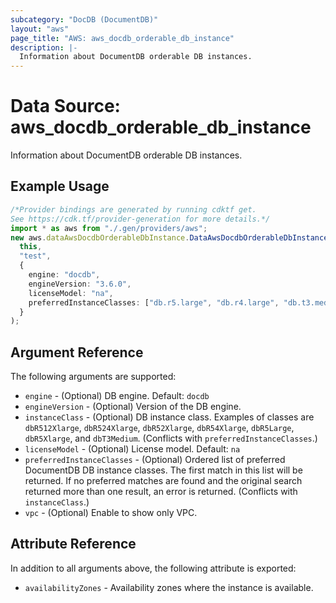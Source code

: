 ```yaml
---
subcategory: "DocDB (DocumentDB)"
layout: "aws"
page_title: "AWS: aws_docdb_orderable_db_instance"
description: |-
  Information about DocumentDB orderable DB instances.
---
```


# Data Source: aws\_docdb\_orderable\_db\_instance

Information about DocumentDB orderable DB instances.

## Example Usage

```typescript
/*Provider bindings are generated by running cdktf get.
See https://cdk.tf/provider-generation for more details.*/
import * as aws from "./.gen/providers/aws";
new aws.dataAwsDocdbOrderableDbInstance.DataAwsDocdbOrderableDbInstance(
  this,
  "test",
  {
    engine: "docdb",
    engineVersion: "3.6.0",
    licenseModel: "na",
    preferredInstanceClasses: ["db.r5.large", "db.r4.large", "db.t3.medium"],
  }
);

```

## Argument Reference

The following arguments are supported:

* `engine` - (Optional) DB engine. Default: `docdb`
* `engineVersion` - (Optional) Version of the DB engine.
* `instanceClass` - (Optional) DB instance class. Examples of classes are `dbR512Xlarge`, `dbR524Xlarge`, `dbR52Xlarge`, `dbR54Xlarge`, `dbR5Large`, `dbR5Xlarge`, and `dbT3Medium`. (Conflicts with `preferredInstanceClasses`.)
* `licenseModel` - (Optional) License model. Default: `na`
* `preferredInstanceClasses` - (Optional) Ordered list of preferred DocumentDB DB instance classes. The first match in this list will be returned. If no preferred matches are found and the original search returned more than one result, an error is returned. (Conflicts with `instanceClass`.)
* `vpc` - (Optional) Enable to show only VPC.

## Attribute Reference

In addition to all arguments above, the following attribute is exported:

* `availabilityZones` - Availability zones where the instance is available.
